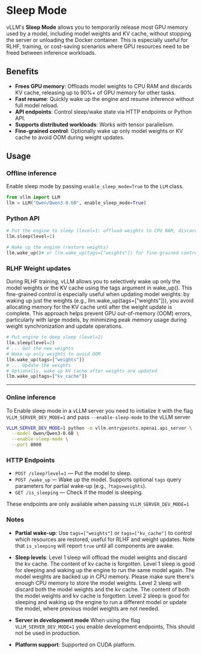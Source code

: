 # Sleep Mode

vLLM's **Sleep Mode** allows you to temporarily release most GPU memory used by a model, including model weights and KV cache, without stopping the server or unloading the Docker container. This is especially useful for RLHF, training, or cost-saving scenarios where GPU resources need to be freed between inference workloads.

## **Benefits**

- **Frees GPU memory**: Offloads model weights to CPU RAM and discards KV cache, releasing up to 90%+ of GPU memory for other tasks.
- **Fast resume**: Quickly wake up the engine and resume inference without full model reload.
- **API endpoints**: Control sleep/wake state via HTTP endpoints or Python API.
- **Supports distributed workloads**: Works with tensor parallelism.
- **Fine-grained control**: Optionally wake up only model weights or KV cache to avoid OOM during weight updates.

## **Usage**

### Offline inference

Enable sleep mode by passing `enable_sleep_mode=True` to the `LLM` class.

```python
from vllm import LLM
llm = LLM("Qwen/Qwen3-0.6B", enable_sleep_mode=True)
```

### **Python API**

```python
# Put the engine to sleep (level=1: offload weights to CPU RAM, discard KV cache)
llm.sleep(level=1)

# Wake up the engine (restore weights)
llm.wake_up()# or llm.wake_up(tags=["weights"]) for fine-grained control
```

### RLHF Weight updates

During RLHF training, vLLM allows you to selectively wake up only the model weights or the KV cache using the tags argument in wake_up(). This fine-grained control is especially useful when updating model weights: by waking up just the weights (e.g., llm.wake_up(tags=["weights"])), you avoid allocating memory for the KV cache until after the weight update is complete. This approach helps prevent GPU out-of-memory (OOM) errors, particularly with large models, by minimizing peak memory usage during weight synchronization and update operations.

```python
# Put engine to deep sleep (level=2)
llm.sleep(level=2)
# ... Get the new weights
# Wake up only weights to avoid OOM
llm.wake_up(tags=["weights"])
# ... Update the weights
# Optionally, wake up KV cache after weights are updated
llm.wake_up(tags=["kv_cache"])
```
---

### Online inference

To Enable sleep mode in a vLLM server you need to initialize it with the flag `VLLM_SERVER_DEV_MODE=1` and pass `--enable-sleep-mode` to the vLLM server 

```bash
VLLM_SERVER_DEV_MODE=1 python -m vllm.entrypoints.openai.api_server \
  --model Qwen/Qwen3-0.6B \
  --enable-sleep-mode \
  --port 8000
```

### **HTTP Endpoints**

- `POST /sleep?level=1` — Put the model to sleep.
- `POST /wake_up` — Wake up the model. Supports optional `tags` query parameters for partial wake-up (e.g., `?tags=weights`).
- `GET /is_sleeping` — Check if the model is sleeping.

These endpoints are only available when passing `VLLM_SERVER_DEV_MODE=1`

### Notes

- **Partial wake-up**: Use `tags=["weights"]` or `tags=["kv_cache"]` to control which resources are restored, useful for RLHF and weight updates. Note that `is_sleeping` will report `true` until all components are awake.

- **Sleep levels**: Level 1 sleep will offload the model weights and discard the kv cache. The content of kv cache is forgotten. Level 1 sleep is good for sleeping and waking up the engine to run the same model again. The model weights are backed up in CPU memory. Please make sure there's enough CPU memory to store the model weights. Level 2 sleep will discard both the model weights and the kv cache. The content of both the model weights and kv cache is forgotten. Level 2 sleep is good for sleeping and waking up the engine to run a different model or update the model, where previous model weights are not needed.

- **Server in development mode** When using the flag `VLLM_SERVER_DEV_MODE=1` you enable development endpoints, This should not be used in production.

- **Platform support**: Supported on CUDA platform.

